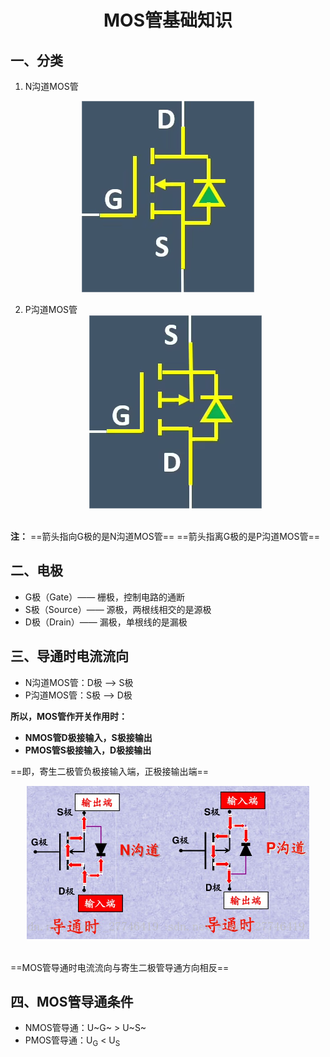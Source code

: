 # <center>MOS管基础知识
## 一、分类
1. N沟道MOS管 
  <div align="center"> <img src="./截图/N沟道MOS管.png"/> </div>

2. P沟道MOS管
   <div align="center"> <img src="./截图/P沟道MOS管.png"/> </div><br>

**注：**
==箭头指向G极的是N沟道MOS管==
==箭头指离G极的是P沟道MOS管==

## 二、电极
* G极（Gate）—— 栅极，控制电路的通断
* S极（Source）—— 源极，两根线相交的是源极
* D极（Drain）—— 漏极，单根线的是漏极

## 三、导通时电流流向
- N沟道MOS管：D极 ——> S极
- P沟道MOS管：S极 ——> D极

**所以，MOS管作开关作用时：**
- **NMOS管D极接输入，S极接输出**
- **PMOS管S极接输入，D极接输出**

==即，寄生二极管负极接输入端，正极接输出端==

  <div align="center"> <img src="./截图/MOS管导通时电流流向图.png"/> </div><br>

==MOS管导通时电流流向与寄生二极管导通方向相反==

## 四、MOS管导通条件
- NMOS管导通：U~G~ > U~S~
- PMOS管导通：U<sub>G</sub> < U<sub>S</sub>

